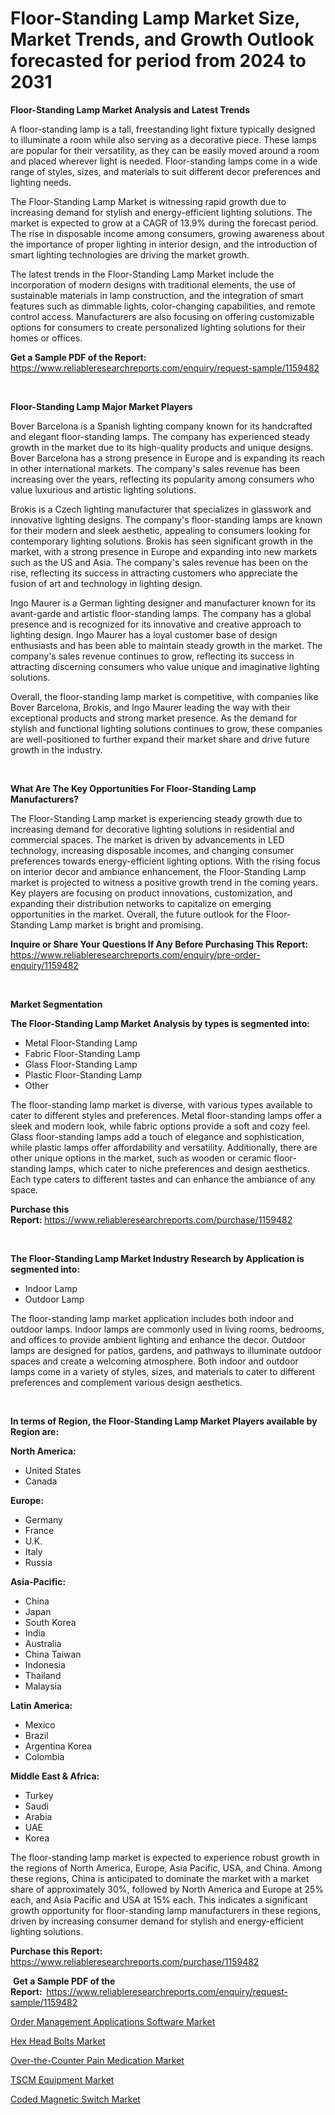<p><h1>Floor-Standing Lamp Market Size, Market Trends, and Growth Outlook forecasted for period from 2024 to 2031</h1></p><p><strong>Floor-Standing Lamp Market Analysis and Latest Trends</strong></p>
<p><p>A floor-standing lamp is a tall, freestanding light fixture typically designed to illuminate a room while also serving as a decorative piece. These lamps are popular for their versatility, as they can be easily moved around a room and placed wherever light is needed. Floor-standing lamps come in a wide range of styles, sizes, and materials to suit different decor preferences and lighting needs.</p><p>The Floor-Standing Lamp Market is witnessing rapid growth due to increasing demand for stylish and energy-efficient lighting solutions. The market is expected to grow at a CAGR of 13.9% during the forecast period. The rise in disposable income among consumers, growing awareness about the importance of proper lighting in interior design, and the introduction of smart lighting technologies are driving the market growth.</p><p>The latest trends in the Floor-Standing Lamp Market include the incorporation of modern designs with traditional elements, the use of sustainable materials in lamp construction, and the integration of smart features such as dimmable lights, color-changing capabilities, and remote control access. Manufacturers are also focusing on offering customizable options for consumers to create personalized lighting solutions for their homes or offices.</p></p>
<p><strong>Get a Sample PDF of the Report:&nbsp;</strong> <a href="https://www.reliableresearchreports.com/enquiry/request-sample/1159482">https://www.reliableresearchreports.com/enquiry/request-sample/1159482</a></p>
<p>&nbsp;</p>
<p><strong>Floor-Standing Lamp Major Market Players</strong></p>
<p><p>Bover Barcelona is a Spanish lighting company known for its handcrafted and elegant floor-standing lamps. The company has experienced steady growth in the market due to its high-quality products and unique designs. Bover Barcelona has a strong presence in Europe and is expanding its reach in other international markets. The company's sales revenue has been increasing over the years, reflecting its popularity among consumers who value luxurious and artistic lighting solutions.</p><p>Brokis is a Czech lighting manufacturer that specializes in glasswork and innovative lighting designs. The company's floor-standing lamps are known for their modern and sleek aesthetic, appealing to consumers looking for contemporary lighting solutions. Brokis has seen significant growth in the market, with a strong presence in Europe and expanding into new markets such as the US and Asia. The company's sales revenue has been on the rise, reflecting its success in attracting customers who appreciate the fusion of art and technology in lighting design.</p><p>Ingo Maurer is a German lighting designer and manufacturer known for its avant-garde and artistic floor-standing lamps. The company has a global presence and is recognized for its innovative and creative approach to lighting design. Ingo Maurer has a loyal customer base of design enthusiasts and has been able to maintain steady growth in the market. The company's sales revenue continues to grow, reflecting its success in attracting discerning consumers who value unique and imaginative lighting solutions.</p><p>Overall, the floor-standing lamp market is competitive, with companies like Bover Barcelona, Brokis, and Ingo Maurer leading the way with their exceptional products and strong market presence. As the demand for stylish and functional lighting solutions continues to grow, these companies are well-positioned to further expand their market share and drive future growth in the industry.</p></p>
<p>&nbsp;</p>
<p><strong>What Are The Key Opportunities For Floor-Standing Lamp Manufacturers?</strong></p>
<p><p>The Floor-Standing Lamp market is experiencing steady growth due to increasing demand for decorative lighting solutions in residential and commercial spaces. The market is driven by advancements in LED technology, increasing disposable incomes, and changing consumer preferences towards energy-efficient lighting options. With the rising focus on interior decor and ambiance enhancement, the Floor-Standing Lamp market is projected to witness a positive growth trend in the coming years. Key players are focusing on product innovations, customization, and expanding their distribution networks to capitalize on emerging opportunities in the market. Overall, the future outlook for the Floor-Standing Lamp market is bright and promising.</p></p>
<p><strong>Inquire or Share Your Questions If Any Before Purchasing This Report:</strong> <a href="https://www.reliableresearchreports.com/enquiry/pre-order-enquiry/1159482">https://www.reliableresearchreports.com/enquiry/pre-order-enquiry/1159482</a></p>
<p>&nbsp;</p>
<p><strong>Market Segmentation</strong></p>
<p><strong>The Floor-Standing Lamp Market Analysis by types is segmented into:</strong></p>
<p><ul><li>Metal Floor-Standing Lamp</li><li>Fabric Floor-Standing Lamp</li><li>Glass Floor-Standing Lamp</li><li>Plastic Floor-Standing Lamp</li><li>Other</li></ul></p>
<p><p>The floor-standing lamp market is diverse, with various types available to cater to different styles and preferences. Metal floor-standing lamps offer a sleek and modern look, while fabric options provide a soft and cozy feel. Glass floor-standing lamps add a touch of elegance and sophistication, while plastic lamps offer affordability and versatility. Additionally, there are other unique options in the market, such as wooden or ceramic floor-standing lamps, which cater to niche preferences and design aesthetics. Each type caters to different tastes and can enhance the ambiance of any space.</p></p>
<p><strong>Purchase this Report:&nbsp;</strong><a href="https://www.reliableresearchreports.com/purchase/1159482">https://www.reliableresearchreports.com/purchase/1159482</a></p>
<p>&nbsp;</p>
<p><strong>The Floor-Standing Lamp Market Industry Research by Application is segmented into:</strong></p>
<p><ul><li>Indoor Lamp</li><li>Outdoor Lamp</li></ul></p>
<p><p>The floor-standing lamp market application includes both indoor and outdoor lamps. Indoor lamps are commonly used in living rooms, bedrooms, and offices to provide ambient lighting and enhance the decor. Outdoor lamps are designed for patios, gardens, and pathways to illuminate outdoor spaces and create a welcoming atmosphere. Both indoor and outdoor lamps come in a variety of styles, sizes, and materials to cater to different preferences and complement various design aesthetics.</p></p>
<p>&nbsp;</p>
<p><strong>In terms of Region, the Floor-Standing Lamp Market Players available by Region are:</strong></p>
<p>
    <p> <strong> North America: </strong>
        <ul>
            <li>United States</li>
            <li>Canada</li>
        </ul>
        </p> 
    <p> <strong> Europe: </strong>
        <ul>
            <li>Germany</li>
            <li>France</li>
            <li>U.K.</li>
            <li>Italy</li>
            <li>Russia</li>
        </ul>
        </p> 
    <p> <strong> Asia-Pacific: </strong>
        <ul>
            <li>China</li>
            <li>Japan</li>
            <li>South Korea</li>
            <li>India</li>
            <li>Australia</li>
            <li>China Taiwan</li>
            <li>Indonesia</li>
            <li>Thailand</li>
            <li>Malaysia</li>
        </ul>
        </p> 
    <p> <strong> Latin America: </strong>
        <ul>
            <li>Mexico</li>
            <li>Brazil</li>
            <li>Argentina Korea</li>
            <li>Colombia</li>
        </ul>
        </p> 
    <p> <strong> Middle East & Africa: </strong>
        <ul>
            <li>Turkey</li>
            <li>Saudi</li>
            <li>Arabia</li>
            <li>UAE</li>
            <li>Korea</li>
        </ul>
    </p>
    </p>
<p><p>The floor-standing lamp market is expected to experience robust growth in the regions of North America, Europe, Asia Pacific, USA, and China. Among these regions, China is anticipated to dominate the market with a market share of approximately 30%, followed by North America and Europe at 25% each, and Asia Pacific and USA at 15% each. This indicates a significant growth opportunity for floor-standing lamp manufacturers in these regions, driven by increasing consumer demand for stylish and energy-efficient lighting solutions.</p></p>
<p><strong>Purchase this Report: </strong><a href="https://www.reliableresearchreports.com/purchase/1159482">https://www.reliableresearchreports.com/purchase/1159482</a></p>
<p>&nbsp;<strong>Get a Sample PDF of the Report:&nbsp;&nbsp;</strong><a href="https://www.reliableresearchreports.com/enquiry/request-sample/1159482">https://www.reliableresearchreports.com/enquiry/request-sample/1159482</a></p>
<p><strong></strong></p>
<p><p><a href="https://github.com/fiixsa/Market-Research-Report-List-1/blob/main/order-management-applications-software-market.md">Order Management Applications Software Market</a></p><p><a href="https://medium.com/p/727196b2ec7f/edit">Hex Head Bolts Market</a></p><p><a href="https://github.com/Airanohannonzb68e5pb53oc1/Market-Research-Report-List-1/blob/main/over-the-counter-pain-medication-market.md">Over-the-Counter Pain Medication Market</a></p><p><a href="https://medium.com/p/61be4353c1a2/edit">TSCM Equipment Market</a></p><p><a href="https://medium.com/p/3797176808ae/edit">Coded Magnetic Switch Market</a></p></p>